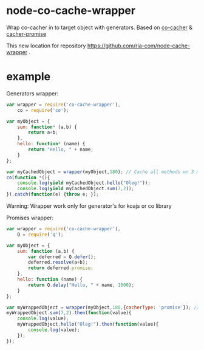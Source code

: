 node-co-cache-wrapper
=====================

Wrap co-cacher in to target object with generators. Based on [co-cacher](https://github.com/ria-com/node-co-cacher) & [cacher-promise](https://github.com/ria-com/node-co-cacher)

This new location for repository https://github.com/ria-com/node-cache-wrapper .


example
=======

Generators wrapper:
```javascript
var wrapper = require('co-cache-wrapper'),
    co = require('co');

var myObject = {
    sum: function* (a,b) {
        return a+b;
    },
    hello: function* (name) {
        return "Hello, " + name;
    }
};

var myCachedObject = wrapper(myObject,180); // Cache all methods on 3 min
co(function *(){
    console.log(yield myCachedObject.hello("Oleg!"));
    console.log(yield myCachedObject.sum(7,2));
}).catch(function(e) {throw e; });
```
Warning: Wrapper work only for generator's for koajs or co library


Promises wrapper:
```javascript
var wrapper = require('co-cache-wrapper'),
    Q = require('q');

var myObject = {
    sum: function (a,b) {
        var deferred = Q.defer();
        deferred.resolve(a+b);
        return deferred.promise;
    },
    hello: function (name) {
        return Q.delay("Hello, " + name, 1000);
    }
};

var myWrappedObject = wrapper(myObject,180,{cacherType: 'promise'}); // Cache all methods on 3 min
myWrappedObject.sum(7,2).then(function(value){
    console.log(value);
    myWrappedObject.hello("Oleg!").then(function(value){
        console.log(value);
    });
});
```

